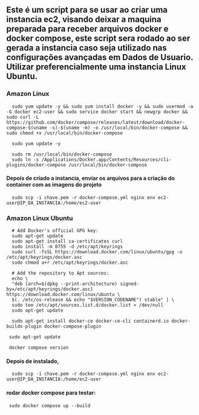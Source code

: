 ## Este é um script para se usar ao criar uma instancia ec2, visando deixar a maquina preparada para receber arquivos docker e docker compose, este script sera rodado ao ser gerada a instancia caso seja utilizado nas configurações avançadas em Dados de Usuario. Utilizar preferencialmente uma instancia Linux Ubuntu.

### Amazon Linux 
```
  sudo yum update -y && sudo yum install docker -y && sudo usermod -a -G docker ec2-user && sudo service docker start && newgrp docker && sudo curl -L   https://github.com/docker/compose/releases/latest/download/docker-compose-$(uname -s)-$(uname -m) -o /usr/local/bin/docker-compose && sudo chmod +x /usr/local/bin/docker-compose
  
  sudo yum update -y
  
  sudo rm /usr/local/bin/docker-compose
  sudo ln -s /Applications/Docker.app/Contents/Resources/cli-plugins/docker-compose /usr/local/bin/docker-compose

```

#### Depois de criado a instancia, enviar os arquivos para a criação do container com as imagens do projeto 

```
  sudo scp -i chave.pem -r docker-compose.yml nginx env ec2-user@IP_DA_INSTANCIA:/home/ec2-user
```

### Amazon Linux Ubuntu

```
  # Add Docker's official GPG key:
  sudo apt-get update
  sudo apt-get install ca-certificates curl
  sudo install -m 0755 -d /etc/apt/keyrings
  sudo curl -fsSL https://download.docker.com/linux/ubuntu/gpg -o /etc/apt/keyrings/docker.asc
  sudo chmod a+r /etc/apt/keyrings/docker.asc

  # Add the repository to Apt sources:
  echo \
  "deb [arch=$(dpkg --print-architecture) signed-by=/etc/apt/keyrings/docker.asc] https://download.docker.com/linux/ubuntu \
  $(. /etc/os-release && echo "$VERSION_CODENAME") stable" | \
  sudo tee /etc/apt/sources.list.d/docker.list > /dev/null
  sudo apt-get update
```

```
  sudo apt-get install docker-ce docker-ce-cli containerd.io docker-buildx-plugin docker-compose-plugin
```

```
 sudo apt-get update
```

```
 docker compose version
```

#### Depois de instalado, 

```
  sudo scp -i chave.pem -r docker-compose.yml nginx env ec2-user@IP_DA_INSTANCIA:/home/ec2-user
```

#### rodar docker compose para testar: 

```
 sudo docker compose up --build
```

